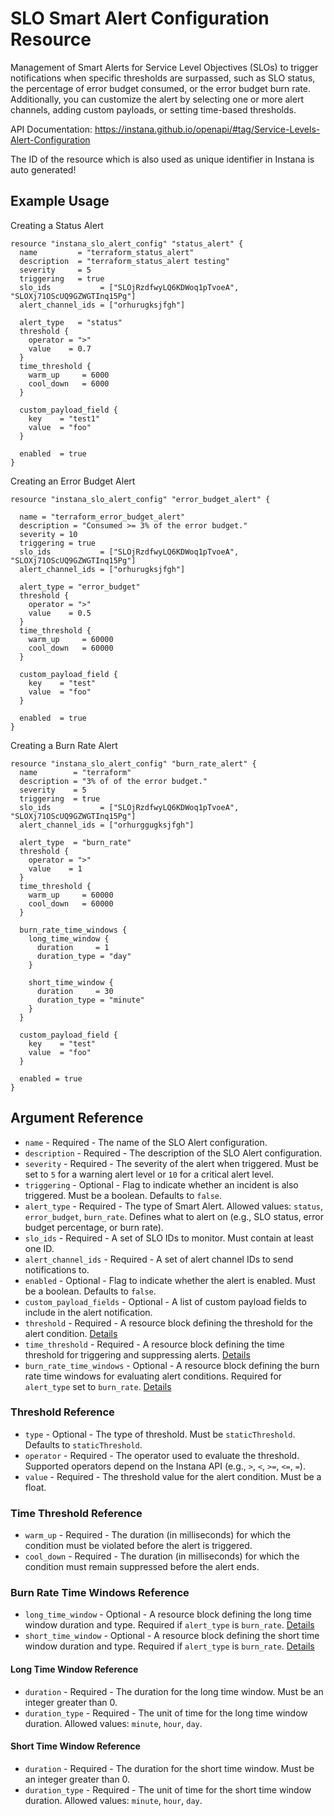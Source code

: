 # SLO Smart Alert Configuration Resource

Management of Smart Alerts for Service Level Objectives (SLOs) to trigger notifications when specific thresholds are surpassed, 
such as SLO status, the percentage of error budget consumed, or the error budget burn rate. Additionally, you can customize 
the alert by selecting one or more alert channels, adding custom payloads, or setting time-based thresholds.

API Documentation: <https://instana.github.io/openapi/#tag/Service-Levels-Alert-Configuration>

The ID of the resource which is also used as unique identifier in Instana is auto generated!

## Example Usage
Creating a Status Alert

```hcl
resource "instana_slo_alert_config" "status_alert" {
  name         = "terraform_status_alert"
  description  = "terraform_status_alert testing"
  severity     = 5
  triggering   = true
  slo_ids           = ["SLOjRzdfwyLQ6KDWoq1pTvoeA", "SLOXj71OScUQ9GZWGTInq15Pg"]
  alert_channel_ids = ["orhurugksjfgh"]

  alert_type   = "status"
  threshold {
    operator = ">"
    value    = 0.7
  }
  time_threshold {
    warm_up     = 6000
    cool_down   = 6000
  }

  custom_payload_field {
    key    = "test1"
    value  = "foo"
  }

  enabled  = true
}
``` 
Creating an Error Budget Alert

```hcl
resource "instana_slo_alert_config" "error_budget_alert" {

  name = "terraform_error_budget_alert"
  description = "Consumed >= 3% of the error budget."
  severity = 10
  triggering = true
  slo_ids           = ["SLOjRzdfwyLQ6KDWoq1pTvoeA", "SLOXj71OScUQ9GZWGTInq15Pg"]
  alert_channel_ids = ["orhurugksjfgh"]

  alert_type = "error_budget"
  threshold {
    operator = ">"
    value    = 0.5
  }
  time_threshold {
    warm_up     = 60000
    cool_down   = 60000
  }

  custom_payload_field {
    key    = "test"
    value  = "foo"
  }

  enabled  = true
}
```
Creating a Burn Rate Alert

```hcl
resource "instana_slo_alert_config" "burn_rate_alert" {
  name        = "terraform"
  description = "3% of of the error budget."
  severity    = 5
  triggering  = true   
  slo_ids           = ["SLOjRzdfwyLQ6KDWoq1pTvoeA", "SLOXj71OScUQ9GZWGTInq15Pg"]
  alert_channel_ids = ["orhurggugksjfgh"]

  alert_type  = "burn_rate"
  threshold {
    operator = ">"
    value    = 1
  }
  time_threshold {
    warm_up     = 60000
    cool_down   = 60000
  }

  burn_rate_time_windows {
    long_time_window {
      duration     = 1
      duration_type = "day"
    }

    short_time_window {
      duration     = 30
      duration_type = "minute"
    }
  }

  custom_payload_field {
    key    = "test"
    value  = "foo"
  }

  enabled = true
}
``` 

## Argument Reference

* `name` - Required - The name of the SLO Alert configuration.
* `description` - Required - The description of the SLO Alert configuration.
* `severity` - Required - The severity of the alert when triggered. Must be set to `5` for a warning alert level or `10` for a critical alert level.
* `triggering` - Optional - Flag to indicate whether an incident is also triggered. Must be a boolean. Defaults to `false`.
* `alert_type` - Required - The type of Smart Alert. Allowed values: `status`, `error_budget`, `burn_rate`. Defines what to alert on (e.g., SLO status, error budget percentage, or burn rate).
* `slo_ids` - Required - A set of SLO IDs to monitor. Must contain at least one ID.
* `alert_channel_ids` - Required - A set of alert channel IDs to send notifications to.
* `enabled` - Optional - Flag to indicate whether the alert is enabled. Must be a boolean. Defaults to `false`.
* `custom_payload_fields` - Optional - A list of custom payload fields to include in the alert notification.
* `threshold` - Required - A resource block defining the threshold for the alert condition. [Details](#threshold-reference)
* `time_threshold` - Required - A resource block defining the time threshold for triggering and suppressing alerts. [Details](#time-threshold-reference)
* `burn_rate_time_windows` - Optional - A resource block defining the burn rate time windows for evaluating alert conditions. Required for `alert_type` set to `burn_rate`. [Details](#burn-rate-time-windows-reference)

### Threshold Reference

* `type` - Optional - The type of threshold. Must be `staticThreshold`. Defaults to `staticThreshold`.
* `operator` - Required - The operator used to evaluate the threshold. Supported operators depend on the Instana API (e.g., `>`, `<`, `>=`, `<=`, `=`).
* `value` - Required - The threshold value for the alert condition. Must be a float.

### Time Threshold Reference

* `warm_up` - Required - The duration (in milliseconds) for which the condition must be violated before the alert is triggered.
* `cool_down` - Required - The duration (in milliseconds) for which the condition must remain suppressed before the alert ends.

### Burn Rate Time Windows Reference

* `long_time_window` - Optional - A resource block defining the long time window duration and type. Required if `alert_type` is `burn_rate`. [Details](#long-time-window-reference)
* `short_time_window` - Optional - A resource block defining the short time window duration and type. Required if `alert_type` is `burn_rate`. [Details](#short-time-window-reference)

#### Long Time Window Reference

* `duration` - Required - The duration for the long time window. Must be an integer greater than 0.
* `duration_type` - Required - The unit of time for the long time window duration. Allowed values: `minute`, `hour`, `day`.

#### Short Time Window Reference

* `duration` - Required - The duration for the short time window. Must be an integer greater than 0.
* `duration_type` - Required - The unit of time for the short time window duration. Allowed values: `minute`, `hour`, `day`.

